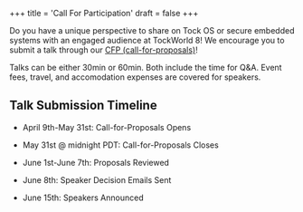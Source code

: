 +++
title = 'Call For Participation'
draft = false
+++

Do you have a unique perspective to share on Tock OS or secure
embedded systems with an engaged audience at TockWorld 8! We encourage
you to submit a talk through our [CFP
(call-for-proposals)](https://sessionize.com/tockworld-8)!

Talks can be either 30min or 60min. Both include the time for
Q&A. Event fees, travel, and accomodation expenses are covered for
speakers.

## Talk Submission Timeline

* April 9th-May 31st: Call-for-Proposals Opens

* May 31st @ midnight PDT: Call-for-Proposals Closes

* June 1st-June 7th: Proposals Reviewed

* June 8th: Speaker Decision Emails Sent

* June 15th: Speakers Announced
